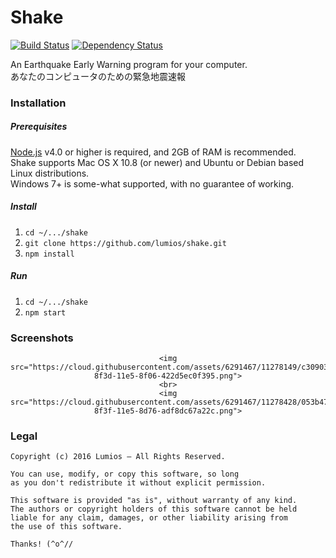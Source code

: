 # Shake
[![Build Status](https://travis-ci.org/lumios/shake.svg?branch=master)](https://travis-ci.org/lumios/shake)
[![Dependency Status](https://david-dm.org/lumios/shake.svg)](https://david-dm.org/lumios/shake)

An Earthquake Early Warning program for your computer.  
あなたのコンピュータのための緊急地震速報

### Installation
##### Prerequisites
[Node.js](http://nodejs.org/) v4.0 or higher is required, and 2GB of RAM is recommended.  
Shake supports Mac OS X 10.8 (or newer) and Ubuntu or Debian based Linux distributions.  
Windows 7+ is some-what supported, with no guarantee of working.

##### Install
1. `cd ~/.../shake`
2. `git clone https://github.com/lumios/shake.git`
3. `npm install`

##### Run
1. `cd ~/.../shake`
2. `npm start`

### Screenshots
<div align="center">

    <img src="https://cloud.githubusercontent.com/assets/6291467/11278149/c3090390-8f3d-11e5-8f06-422d5ec0f395.png">
    <br>
    <img src="https://cloud.githubusercontent.com/assets/6291467/11278428/053b470e-8f3f-11e5-8d76-adf8dc67a22c.png">

</div>

### Legal

```text
Copyright (c) 2016 Lumios – All Rights Reserved.

You can use, modify, or copy this software, so long
as you don't redistribute it without explicit permission.

This software is provided "as is", without warranty of any kind.
The authors or copyright holders of this software cannot be held
liable for any claim, damages, or other liability arising from
the use of this software.

Thanks! (^o^//
```
